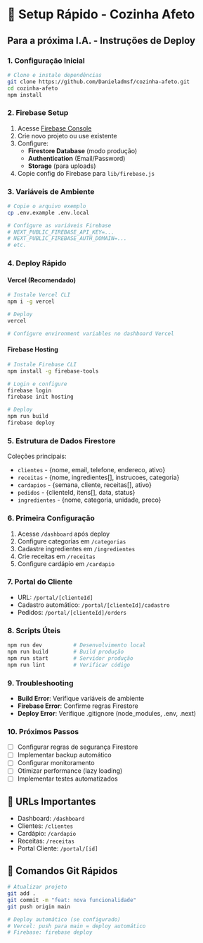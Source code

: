 # 🚀 Setup Rápido - Cozinha Afeto

## Para a próxima I.A. - Instruções de Deploy

### 1. Configuração Inicial
```bash
# Clone e instale dependências
git clone https://github.com/Danieladmsf/cozinha-afeto.git
cd cozinha-afeto
npm install
```

### 2. Firebase Setup
1. Acesse [Firebase Console](https://console.firebase.google.com)
2. Crie novo projeto ou use existente
3. Configure:
   - **Firestore Database** (modo produção)
   - **Authentication** (Email/Password)
   - **Storage** (para uploads)
4. Copie config do Firebase para `lib/firebase.js`

### 3. Variáveis de Ambiente
```bash
# Copie o arquivo exemplo
cp .env.example .env.local

# Configure as variáveis Firebase
# NEXT_PUBLIC_FIREBASE_API_KEY=...
# NEXT_PUBLIC_FIREBASE_AUTH_DOMAIN=...
# etc.
```

### 4. Deploy Rápido

#### Vercel (Recomendado)
```bash
# Instale Vercel CLI
npm i -g vercel

# Deploy
vercel

# Configure environment variables no dashboard Vercel
```

#### Firebase Hosting
```bash
# Instale Firebase CLI
npm install -g firebase-tools

# Login e configure
firebase login
firebase init hosting

# Deploy
npm run build
firebase deploy
```

### 5. Estrutura de Dados Firestore

Coleções principais:
- `clientes` - {nome, email, telefone, endereco, ativo}
- `receitas` - {nome, ingredientes[], instrucoes, categoria}
- `cardapios` - {semana, cliente, receitas[], ativo}
- `pedidos` - {clienteId, itens[], data, status}
- `ingredientes` - {nome, categoria, unidade, preco}

### 6. Primeira Configuração
1. Acesse `/dashboard` após deploy
2. Configure categorias em `/categorias`
3. Cadastre ingredientes em `/ingredientes`
4. Crie receitas em `/receitas`
5. Configure cardápio em `/cardapio`

### 7. Portal do Cliente
- URL: `/portal/[clienteId]`
- Cadastro automático: `/portal/[clienteId]/cadastro`
- Pedidos: `/portal/[clienteId]/orders`

### 8. Scripts Úteis
```bash
npm run dev          # Desenvolvimento local
npm run build        # Build produção
npm run start        # Servidor produção
npm run lint         # Verificar código
```

### 9. Troubleshooting
- **Build Error**: Verifique variáveis de ambiente
- **Firebase Error**: Confirme regras Firestore
- **Deploy Error**: Verifique .gitignore (node_modules, .env, .next)

### 10. Próximos Passos
- [ ] Configurar regras de segurança Firestore
- [ ] Implementar backup automático
- [ ] Configurar monitoramento
- [ ] Otimizar performance (lazy loading)
- [ ] Implementar testes automatizados

## 📱 URLs Importantes
- Dashboard: `/dashboard`
- Clientes: `/clientes`
- Cardápio: `/cardapio`
- Receitas: `/receitas`
- Portal Cliente: `/portal/[id]`

## 🔧 Comandos Git Rápidos
```bash
# Atualizar projeto
git add .
git commit -m "feat: nova funcionalidade"
git push origin main

# Deploy automático (se configurado)
# Vercel: push para main = deploy automático
# Firebase: firebase deploy
```